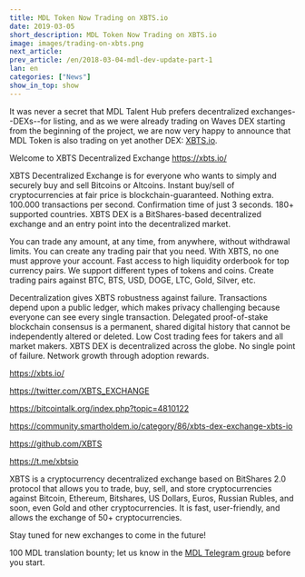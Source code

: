 ```yaml
---
title: MDL Token Now Trading on XBTS.io
date: 2019-03-05
short_description: MDL Token Now Trading on XBTS.io
image: images/trading-on-xbts.png
next_article:
prev_article: /en/2018-03-04-mdl-dev-update-part-1
lan: en
categories: ["News"]
show_in_top: show
---
```


It was never a secret that MDL Talent Hub prefers decentralized exchanges--DEXs--for listing, and as we were already trading on Waves DEX starting from the beginning of the project, we are now very happy to announce that MDL Token is also trading on yet another DEX: [XBTS.io](https://xbts.io).

Welcome to XBTS Decentralized Exchange https://xbts.io/

XBTS Decentralized Exchange is for everyone who wants to simply and securely buy and sell Bitcoins or Altcoins. Instant buy/sell of cryptocurrencies at fair price is blockchain-guaranteed. Nothing extra. 100.000 transactions per second. Confirmation time of just 3 seconds. 180+ supported countries.
XBTS DEX is a BitShares-based decentralized exchange and an entry point into the decentralized market.

You can trade any amount, at any time, from anywhere, without withdrawal limits. You can create any trading pair that you need.
With XBTS, no one must approve your account. Fast access to high liquidity orderbook for top currency pairs.
We support different types of tokens and coins. Create trading pairs against BTC, BTS, USD, DOGE, LTC, Gold, Silver, etc.

Decentralization gives XBTS robustness against failure. Transactions depend upon a public ledger, which makes privacy challenging because everyone can see every single transaction. Delegated proof-of-stake blockchain consensus is a permanent, shared digital history that cannot be independently altered or deleted.
Low Cost trading fees for takers and all market makers. XBTS DEX is decentralized across the globe. No single point of failure. Network growth through adoption rewards.

https://xbts.io/

https://twitter.com/XBTS_EXCHANGE

https://bitcointalk.org/index.php?topic=4810122

https://community.smartholdem.io/category/86/xbts-dex-exchange-xbts-io

https://github.com/XBTS

https://t.me/xbtsio

XBTS is a cryptocurrency decentralized exchange based on BitShares 2.0 protocol that allows you to trade, buy, sell, and store cryptocurrencies against Bitcoin, Ethereum, Bitshares, US Dollars, Euros, Russian Rubles, and soon, even Gold and other cryptocurrencies. It is fast, user-friendly, and allows the exchange of 50+ cryptocurrencies.

Stay tuned for new exchanges to come in the future!

100 MDL translation bounty; let us know in the [MDL Telegram group](https://t.me/MDL_Talent_Hub) before you start.
